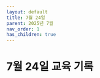 ```yaml
---
layout: default
title: 7월 24일
parent: 2025년 7월
nav_order: 1
has_children: true
---
```


# 7월 24일 교육 기록
